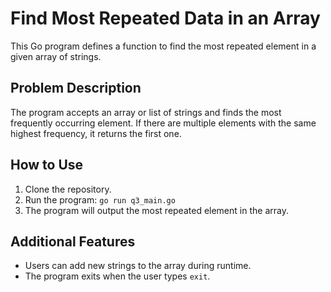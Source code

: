 # Find Most Repeated Data in an Array

This Go program defines a function to find the most repeated element in a given array of strings.

## Problem Description

The program accepts an array or list of strings and finds the most frequently occurring element. If there are multiple elements with the same highest frequency, it returns the first one.

## How to Use

1. Clone the repository.
2. Run the program: `go run q3_main.go`
3. The program will output the most repeated element in the array.

## Additional Features

- Users can add new strings to the array during runtime.
- The program exits when the user types `exit`.
